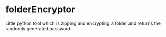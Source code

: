 # folderEncryptor

Little python tool which is zipping and encrypting a folder and returns the randomly generated password.
